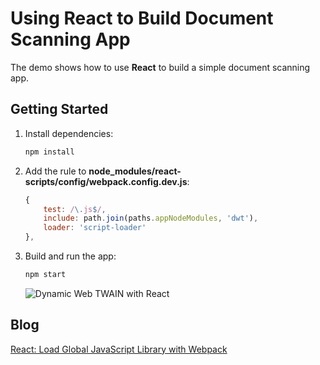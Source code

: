# Using React to Build Document Scanning App

The demo shows how to use **React** to build a simple document scanning app.

## Getting Started
1. Install dependencies:

    ```bash
    npm install
    ```
2. Add the rule to **node_modules/react-scripts/config/webpack.config.dev.js**:

    ```javascript
    {
        test: /\.js$/,
        include: path.join(paths.appNodeModules, 'dwt'),
        loader: 'script-loader'
    },
    ```
3. Build and run the app:

    ```bash
    npm start
    ```

    ![Dynamic Web TWAIN with React](http://www.codepool.biz/wp-content/uploads/2017/05/react-dwt.PNG)
    
## Blog
[React: Load Global JavaScript Library with Webpack](https://www.codepool.biz/react-webpack-load-javascript-library.html)
